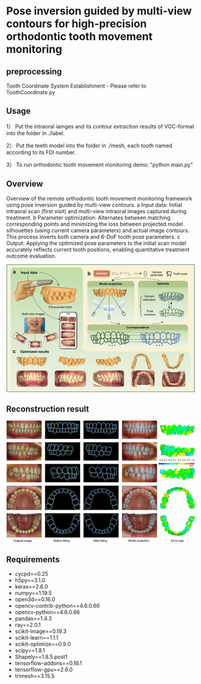 # Pose inversion guided by multi-view contours for high-precision orthodontic tooth movement monitoring

## preprocessing
Tooth Coordinate System Establishment - Please refer to ToothCoordinate.py

## Usage
1） Put the intraoral iamges and its contour extraction results of VOC-format into the folder in ./label.

2） Put the teeth model into the folder in ./mesh,  each tooth named according to its FDI number.

3） To run orthodontic tooth movement monitoring demo: "python main.py"

## Overview
Overview of the remote orthodontic tooth movement monitoring framework using pose inversion guided by multi-view contours. a Input data: Initial intraoral scan (first visit) and multi-view intraoral images captured during treatment. b Parameter optimization: Alternates between matching corresponding points and minimizing the loss between projected model silhouettes (using current camera parameters) and actual image contours. This process inverts both camera and 6-DoF tooth pose parameters. c Output: Applying the optimized pose parameters to the initial scan model accurately reflects current tooth positions, enabling quantitative treatment outcome evaluation.
<p align="center">
    <img src=".\log\assets\teeth_movement_monitoring_framework.jpg" alt="teeth monitoring framework" width="800"/>
</p>

## Reconstruction result
<p align="center">
    <img src=".\log\assets\monitoring_results.jpg" alt="teeth monitoring results" width="800"/>
</p>


## Requirements
- cycpd==0.25
- h5py==3.1.0
- keras==2.6.0
- numpy==1.19.5
- open3d==0.16.0
- opencv-contrib-python==4.6.0.66
- opencv-python==4.6.0.66
- pandas==1.4.3
- ray==2.0.1
- scikit-image==0.19.3
- scikit-learn==1.1.1
- scikit-optimize==0.9.0
- scipy==1.8.1
- Shapely==1.8.5.post1
- tensorflow-addons==0.16.1
- tensorflow-gpu==2.6.0
- trimesh==3.15.5
